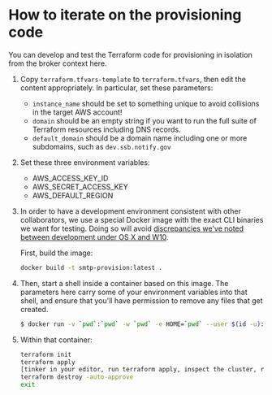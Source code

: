 # How to iterate on the provisioning code

You can develop and test the Terraform code for provisioning in isolation from
the broker context here.

1. Copy `terraform.tfvars-template` to `terraform.tfvars`, then edit the content
   appropriately. In particular, set these parameters:
   - `instance_name` should be set to something unique to avoid collisions in the target AWS account!
   - `domain` should be an empty string if you want to run the full suite of Terraform resources including DNS records.
   - `default_domain` should be a domain name including one or more subdomains, such as `dev.ssb.notify.gov`

1. Set these three environment variables:

    - AWS_ACCESS_KEY_ID
    - AWS_SECRET_ACCESS_KEY
    - AWS_DEFAULT_REGION

1. In order to have a development environment consistent with other
   collaborators, we use a special Docker image with the exact CLI binaries we
   want for testing. Doing so will avoid [discrepancies we've noted between development under OS X and W10](https://github.com/terraform-aws-modules/terraform-aws-eks/issues/1262#issuecomment-932792757).

   First, build the image:

    ```bash
    docker build -t smtp-provision:latest .
    ```

1. Then, start a shell inside a container based on this image. The parameters
   here carry some of your environment variables into that shell, and ensure
   that you'll have permission to remove any files that get created.

    ```bash
    $ docker run -v `pwd`:`pwd` -w `pwd` -e HOME=`pwd` --user $(id -u):$(id -g) -e TERM -it --rm -e AWS_SECRET_ACCESS_KEY -e AWS_ACCESS_KEY_ID -e AWS_DEFAULT_REGION smtp-provision:latest
    ```

1. Within that container:
    ```bash
    terraform init
    terraform apply
    [tinker in your editor, run terraform apply, inspect the cluster, repeat]
    terraform destroy -auto-approve
    exit
    ```
